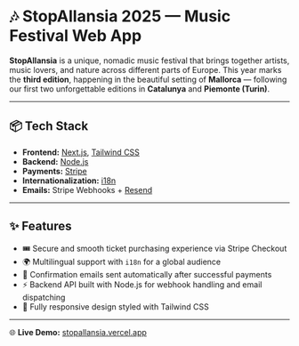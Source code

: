 # 🎶 StopAllansia 2025 — Music Festival Web App

**StopAllansia** is a unique, nomadic music festival that brings together artists, music lovers, and nature across different parts of Europe. This year marks the **third edition**, happening in the beautiful setting of **Mallorca** — following our first two unforgettable editions in **Catalunya** and **Piemonte (Turin)**.

---

## 📦 Tech Stack

- **Frontend:** [Next.js](https://nextjs.org/), [Tailwind CSS](https://tailwindcss.com/)
- **Backend:** [Node.js](https://nodejs.org/)
- **Payments:** [Stripe](https://stripe.com/)
- **Internationalization:** [i18n](https://react.i18next.com/)
- **Emails:** Stripe Webhooks + [Resend](https://resend.com/)

---

## ✨ Features

- 🎟️ Secure and smooth ticket purchasing experience via Stripe Checkout
- 🌍 Multilingual support with `i18n` for a global audience
- 📩 Confirmation emails sent automatically after successful payments
- ⚡ Backend API built with Node.js for webhook handling and email dispatching
- 📱 Fully responsive design styled with Tailwind CSS

---

🌐 **Live Demo:** [stopallansia.vercel.app](https://stopallansia.vercel.app)
